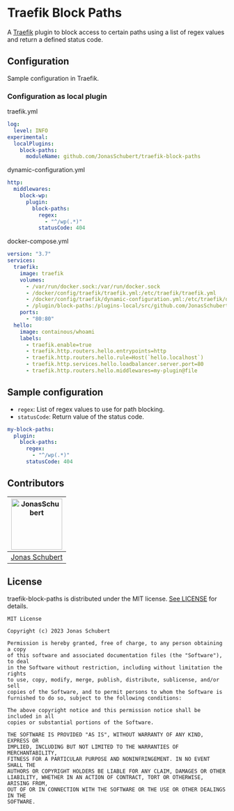 # Traefik Block Paths

A [Traefik](https://github.com/containous/traefik) plugin to block access to certain paths using a list of regex values and return a defined status code.

## Configuration

Sample configuration in Traefik.

### Configuration as local plugin

traefik.yml

```yaml
log:
  level: INFO
experimental:
  localPlugins:
    block-paths:
      moduleName: github.com/JonasSchubert/traefik-block-paths
```

dynamic-configuration.yml

```yaml
http:
  middlewares:
    block-wp:
      plugin:
        block-paths:
          regex:
            - "^/wp(.*)"
          statusCode: 404
```

docker-compose.yml

```yaml
version: "3.7"
services:
  traefik:
    image: traefik
    volumes:
      - /var/run/docker.sock:/var/run/docker.sock
      - /docker/config/traefik/traefik.yml:/etc/traefik/traefik.yml
      - /docker/config/traefik/dynamic-configuration.yml:/etc/traefik/dynamic-configuration.yml
      - /plugin/block-paths:/plugins-local/src/github.com/JonasSchubert/traefik-block-paths/
    ports:
      - "80:80"
  hello:
    image: containous/whoami
    labels:
      - traefik.enable=true
      - traefik.http.routers.hello.entrypoints=http
      - traefik.http.routers.hello.rule=Host(`hello.localhost`)
      - traefik.http.services.hello.loadbalancer.server.port=80
      - traefik.http.routers.hello.middlewares=my-plugin@file
```

## Sample configuration

- `regex`:  List of regex values to use for path blocking.
- `statusCode`: Return value of the status code.

```yaml
my-block-paths:
  plugin:
    block-paths:
      regex:
        - "^/wp(.*)"
      statusCode: 404
```

## Contributors

| [<img alt="JonasSchubert" src="https://secure.gravatar.com/avatar/835215bfb654d58acb595c64f107d052?s=180&d=identicon" width="117"/>](https://code.schubert.zone/jonas-schubert) |
| :---------------------------------------------------------------------------------------------------------------------------------------: |
| [Jonas Schubert](https://code.schubert.zone/jonas-schubert) |

## License

traefik-block-paths is distributed under the MIT license. [See LICENSE](LICENSE) for details.

```
MIT License

Copyright (c) 2023 Jonas Schubert

Permission is hereby granted, free of charge, to any person obtaining a copy
of this software and associated documentation files (the "Software"), to deal
in the Software without restriction, including without limitation the rights
to use, copy, modify, merge, publish, distribute, sublicense, and/or sell
copies of the Software, and to permit persons to whom the Software is
furnished to do so, subject to the following conditions:

The above copyright notice and this permission notice shall be included in all
copies or substantial portions of the Software.

THE SOFTWARE IS PROVIDED "AS IS", WITHOUT WARRANTY OF ANY KIND, EXPRESS OR
IMPLIED, INCLUDING BUT NOT LIMITED TO THE WARRANTIES OF MERCHANTABILITY,
FITNESS FOR A PARTICULAR PURPOSE AND NONINFRINGEMENT. IN NO EVENT SHALL THE
AUTHORS OR COPYRIGHT HOLDERS BE LIABLE FOR ANY CLAIM, DAMAGES OR OTHER
LIABILITY, WHETHER IN AN ACTION OF CONTRACT, TORT OR OTHERWISE, ARISING FROM,
OUT OF OR IN CONNECTION WITH THE SOFTWARE OR THE USE OR OTHER DEALINGS IN THE
SOFTWARE.
```
